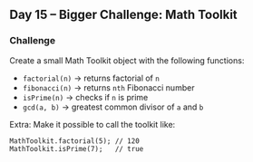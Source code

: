 ## Day 15 – Bigger Challenge: Math Toolkit

### Challenge
Create a small Math Toolkit object with the following functions:
- `factorial(n)` → returns factorial of `n`
- `fibonacci(n)` → returns `nth` Fibonacci number
- `isPrime(n)` → checks if `n` is prime
- `gcd(a, b)` → greatest common divisor of `a` and `b`

Extra: Make it possible to call the toolkit like:
```
MathToolkit.factorial(5); // 120
MathToolkit.isPrime(7);   // true
```